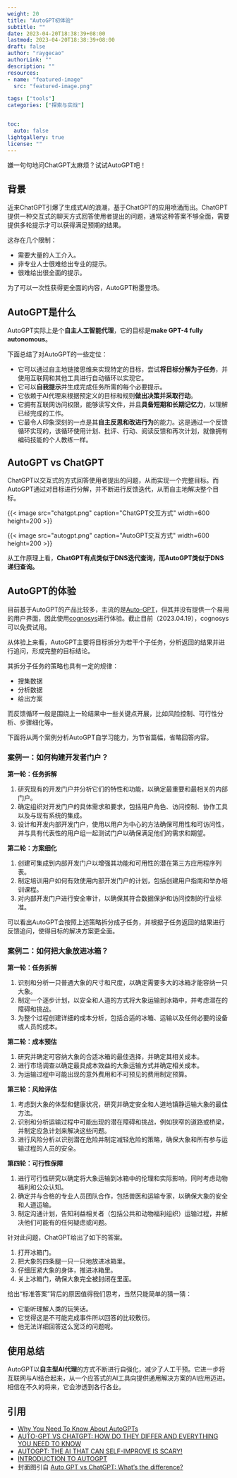 ```yaml
---
weight: 20
title: "AutoGPT初体验"
subtitle: ""
date: 2023-04-20T18:38:39+08:00
lastmod: 2023-04-20T18:38:39+08:00
draft: false
author: "raygecao"
authorLink: ""
description: ""
resources:
- name: "featured-image"
  src: "featured-image.png"

tags: ["tools"]
categories: ["探索与实战"]


toc:
  auto: false
lightgallery: true
license: ""
---
```


嫌一句句地问ChatGPT太麻烦？试试AutoGPT吧！

<!--more-->


## 背景

近来ChatGPT引爆了生成式AI的浪潮，基于ChatGPT的应用喷涌而出。ChatGPT提供一种交互式的聊天方式回答使用者提出的问题，通常这种答案不够全面，需要提供多轮提示才可以获得满足预期的结果。

这存在几个限制：

- 需要大量的人工介入。
- 非专业人士很难给出专业的提示。
- 很难给出很全面的提示。


为了可以一次性获得更全面的内容，AutoGPT粉墨登场。



## AutoGPT是什么

AutoGPT实际上是个**自主人工智能代理**，它的目标是**make GPT-4 fully autonomous**。

下面总结了对AutoGPT的一些定位：

- 它可以通过自主地链接思维来实现特定的目标，尝试**将目标分解为子任务**，并使用互联网和其他工具进行自动循环以实现它。
- 它可以**自我提示**并生成完成任务所需的每个必要提示。
- 它依赖于AI代理来根据预定义的目标和规则**做出决策并采取行动**。
- 它拥有互联网访问权限，能够读写文件，并且**具备短期和长期记忆力**，以理解已经完成的工作。
- 它最令人印象深刻的一点是其**自主反思和改进行为**的能力。这是通过一个反馈循环实现的，该循环使用计划、批评、行动、阅读反馈和再次计划，就像拥有编码技能的个人教练一样。



## AutoGPT vs ChatGPT

ChatGPT以交互式的方式回答使用者提出的问题，从而实现一个完整目标。而AutoGPT通过对目标进行分解，并不断进行反馈迭代，从而自主地解决整个目标。

{{< image src="chatgpt.png" caption="ChatGPT交互方式" width=600 height=200 >}}

{{< image src="autogpt.png" caption="AutoGPT交互方式" width=600 height=200 >}}


从工作原理上看，**ChatGPT有点类似于DNS迭代查询，而AutoGPT类似于DNS递归查询。**



## AutoGPT的体验

目前基于AutoGPT的产品比较多，主流的是[Auto-GPT](https://github.com/Significant-Gravitas/Auto-GPT)，但其并没有提供一个易用的用户界面，因此使用[cognosys](https://www.cognosys.ai/)进行体验。截止目前（2023.04.19），cognosys可以免费试用。

从体验上来看，AutoGPT主要将目标拆分为若干个子任务，分析返回的结果并进行追问，形成完整的目标结论。

其拆分子任务的策略也具有一定的规律：

- 搜集数据
- 分析数据
- 给出方案

而反馈循环一般是围绕上一轮结果中一些关键点开展，比如风险控制、可行性分析、步骤细化等。

下面将从两个案例分析AutoGPT自学习能力，为节省篇幅，省略回答内容。



### 案例一：如何构建开发者门户？

**第一轮：任务拆解**

1. 研究现有的开发门户并分析它们的特性和功能，以确定最重要和最相关的内部门户。
2. 确定组织对开发门户的具体需求和要求，包括用户角色、访问控制、协作工具以及与现有系统的集成。
3. 设计和开发内部开发门户，使用以用户为中心的方法确保可用性和可访问性，并与具有代表性的用户组一起测试门户以确保满足他们的需求和期望。

**第二轮：方案细化**

1. 创建可集成到内部开发门户以增强其功能和可用性的潜在第三方应用程序列表。
2. 制定培训用户如何有效使用内部开发门户的计划，包括创建用户指南和举办培训课程。
3. 对内部开发门户进行安全审计，以确保其符合数据保护和访问控制的行业标准。

可以看出AutoGPT会按照上述策略拆分成子任务，并根据子任务返回的结果进行反馈追问，使得目标的解决方案更全面。

### 案例二：如何把大象放进冰箱？

**第一轮：任务拆解**

1. 识别和分析一只普通大象的尺寸和尺度，以确定需要多大的冰箱才能容纳一只大象。
2. 制定一个逐步计划，以安全和人道的方式将大象运输到冰箱中，并考虑潜在的障碍和挑战。
3. 为整个过程创建详细的成本分析，包括合适的冰箱、运输以及任何必要的设备或人员的成本。

**第二轮：成本预估**

1. 研究并确定可容纳大象的合适冰箱的最佳选择，并确定其相关成本。
2. 进行市场调查以确定最具成本效益的大象运输方式并确定相关成本。
3. 为运输过程中可能出现的意外费用和不可预见的费用制定预算。

**第三轮：风险评估**

1. 考虑到大象的体型和健康状况，研究并确定安全和人道地镇静运输大象的最佳方法。
2. 识别和分析运输过程中可能出现的潜在障碍和挑战，例如狭窄的道路或桥梁，并制定应急计划来解决这些问题。
3. 进行风险分析以识别潜在危险并制定减轻危险的策略，确保大象和所有参与运输过程的人员的安全。


**第四轮：可行性保障**

1. 进行可行性研究以确定将大象运输到冰箱中的伦理和实际影响，同时考虑动物福利和公众认知。
2. 确定并与合格的专业人员团队合作，包括兽医和运输专家，以确保大象的安全和人道运输。
3. 制定沟通计划，告知利益相关者（包括公共和动物福利组织）运输过程，并解决他们可能有的任何疑虑或问题。</summary>


针对此问题，ChatGPT给出了如下的答案。

1. 打开冰箱门。
2. 把大象的四条腿一只一只地放进冰箱里。
3. 仔细压紧大象的身体，推进冰箱里。
4. 关上冰箱门，确保大象完全被封闭在里面。


给出“标准答案”背后的原因值得我们思考，当然只能简单的猜一猜：

- 它能听理解人类的玩笑话。
- 它觉得这是不可能完成事件所以回答的比较敷衍。
- 他无法详细回答这么宽泛的问题呢。

## 使用总结

AutoGPT以**自主型AI代理**的方式不断进行自强化，减少了人工干预。它进一步将互联网与AI结合起来，从一个应答式的AI工具向提供通用解决方案的AI应用迈进。相信在不久的将来，它会渗透到各行各业。

## 引用

- [Why You Need To Know About AutoGPTs](https://medium.com/the-generator/why-you-need-to-know-about-autogpts-89289c88093f)
- [AUTO-GPT VS CHATGPT: HOW DO THEY DIFFER AND EVERYTHING YOU NEED TO KNOW](https://autogpt.net/auto-gpt-vs-chatgpt-how-do-they-differ-and-everything-you-need-to-know/)
- [AUTOGPT: THE AI THAT CAN SELF-IMPROVE IS SCARY!](https://autogpt.net/autogpt-the-ai-that-can-self-improve-is-scary/)
- [INTRODUCTION TO AUTOGPT](https://autogpt.net/autogpt-step-by-step-full-setup-guide/)
- 封面图引自 [Auto GPT vs ChatGPT: What’s the difference?](https://openaimaster.com/auto-gpt-vs-chatgpt-whats-the-difference/)
